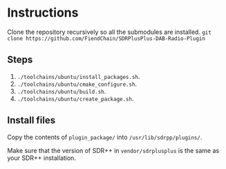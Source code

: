 # Instructions
Clone the repository recursively so all the submodules are installed.
```git clone https://github.com/FiendChain/SDRPlusPlus-DAB-Radio-Plugin```

## Steps
1. ```./toolchains/ubuntu/install_packages.sh```.
2. ```./toolchains/ubuntu/cmake_configure.sh```.
3. ```./toolchains/ubuntu/build.sh```.
4. ```./toolchains/ubuntu/create_package.sh```.

## Install files
Copy the contents of ```plugin_package/``` into ```/usr/lib/sdrpp/plugins/```.

Make sure that the version of SDR++ in ```vendor/sdrplusplus``` is the same as your SDR++ installation. 

